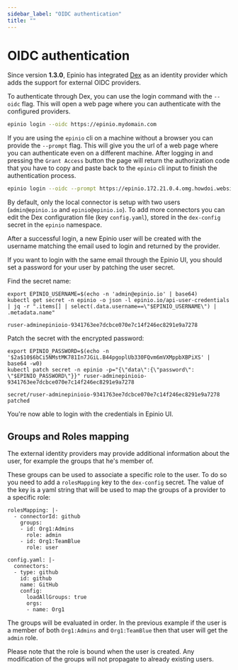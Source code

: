 ```yaml
---
sidebar_label: "OIDC authentication"
title: ""
---
```


<head>
  <link rel="canonical" href="https://docs.epinio.io/references/authentication_oidc"/>
</head>

# OIDC authentication

Since version **1.3.0**, Epinio has integrated [Dex](https://dexidp.io/) as an identity provider which adds the support for external OIDC providers.

To authenticate through Dex, you can use the login command with the `--oidc` flag. This will open a web page where you can authenticate with the configured providers.

```bash
epinio login --oidc https://epinio.mydomain.com
```

If you are using the `epinio` cli on a machine without a browser you can provide the `--prompt` flag. This will give you the url of a web page where you can authenticate even on a different machine. After logging in and pressing the `Grant Access` button the page will return the authorization code that you have to copy and paste back to the `epinio` cli input to finish the authentication process.

```bash
epinio login --oidc --prompt https://epinio.172.21.0.4.omg.howdoi.website
```

By default, only the local connector is setup with two users (`admin@epinio.io` and `epinio@epinio.io`).
To add more connectors you can edit the Dex configuration file (key `config.yaml`), stored in the `dex-config` secret in the `epinio` namespace.

After a successful login, a new Epinio user will be created with the username matching the email used to login and returned by the provider.


If you want to login with the same email through the Epinio UI, you should set a password for your user by patching the user secret.

Find the secret name:
```
export EPINIO_USERNAME=$(echo -n 'admin@epinio.io' | base64)
kubectl get secret -n epinio -o json -l epinio.io/api-user-credentials | jq -r ".items[] | select(.data.username==\"$EPINIO_USERNAME\") | .metadata.name"

ruser-adminepinioio-9341763ee7dcbce070e7c14f246ec8291e9a7278
```

Patch the secret with the encrypted password:
```
export EPINIO_PASSWORD=$(echo -n '$2a$10$6bCi5NMstMK781In7JGiL.B44pgoplUb330FQvm6mVXMppbXBPiXS' | base64 -w0)
kubectl patch secret -n epinio -p="{\"data\":{\"password\": \"$EPINIO_PASSWORD\"}}" ruser-adminepinioio-9341763ee7dcbce070e7c14f246ec8291e9a7278

secret/ruser-adminepinioio-9341763ee7dcbce070e7c14f246ec8291e9a7278 patched
```

You're now able to login with the credentials in Epinio UI.

## Groups and Roles mapping

The external identity providers may provide additional information about the user, for example the groups that he's member of.  

These groups can be used to associate a specific role to the user. To do so you need to add a `rolesMapping` key to the `dex-config` secret. The value of the key is a yaml string that will be used to map the groups of a provider to a specific role:

```
rolesMapping: |-
  - connectorId: github
    groups:
    - id: Org1:Admins
      role: admin
    - id: Org1:TeamBlue
      role: user

config.yaml: |-
  connectors:
  - type: github
    id: github
    name: GitHub
    config:
      loadAllGroups: true
      orgs:
      - name: Org1
```

The groups will be evaluated in order. In the previous example if the user is a member of both `Org1:Admins` and `Org1:TeamBlue` then that user will get the `admin` role.

Please note that the role is bound when the user is created. Any modification of the groups will not propagate to already existing users.
